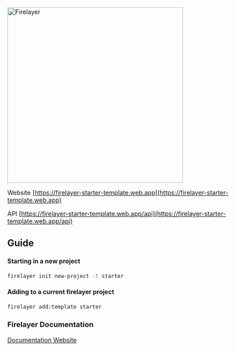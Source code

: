 <a href="https://firelayer.io/">
  <img src="https://user-images.githubusercontent.com/3942799/78354854-884c2780-75a4-11ea-9882-a716e2095e98.png" alt="Firelayer" width="400" />
</a>

<br/>

Website [https://firelayer-starter-template.web.app](https://firelayer-starter-template.web.app)

API [https://firelayer-starter-template.web.app/api](https://firelayer-starter-template.web.app/api)

## Guide

#### Starting in a new project
```sh
firelayer init new-project -t starter
```

#### Adding to a current firelayer project
```sh
firelayer add:template starter
```

### Firelayer Documentation

[Documentation Website](https://firelayer.io)
